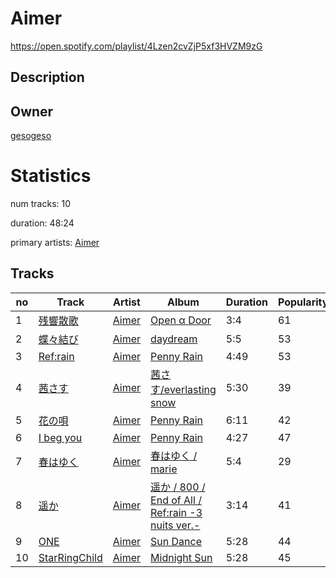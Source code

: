 # Aimer
https://open.spotify.com/playlist/4Lzen2cvZjP5xf3HVZM9zG

## Description


## Owner
[gesogeso](https://open.spotify.com/user/llc1xxsoknqgh69956sifvyi5)

# Statistics
num tracks: 10

duration: 48:24

primary artists: [Aimer](https://open.spotify.com/artist/0bAsR2unSRpn6BQPEnNlZm)

## Tracks
| no | Track | Artist | Album | Duration | Popularity |
| -- | ----- | ------ | ----- | -------- | ---------- |
| 1 | [残響散歌](https://open.spotify.com/track/2cErTn7DU75ZILisPP34TB) | [Aimer](https://open.spotify.com/artist/0bAsR2unSRpn6BQPEnNlZm) | [Open α Door](https://open.spotify.com/album/4BJ7PY6YSfHY9pu2nDFBiy) | 3:4 | 61 |
| 2 | [蝶々結び](https://open.spotify.com/track/3HxJaKzob7tdcr4qmqfR1d) | [Aimer](https://open.spotify.com/artist/0bAsR2unSRpn6BQPEnNlZm) | [daydream](https://open.spotify.com/album/336m0kejdM5Fkw2HUX46Bw) | 5:5 | 53 |
| 3 | [Ref:rain](https://open.spotify.com/track/6MNY72T605kPIOH3hnioxu) | [Aimer](https://open.spotify.com/artist/0bAsR2unSRpn6BQPEnNlZm) | [Penny Rain](https://open.spotify.com/album/5WxSamBTcE3P1W6sT9My7B) | 4:49 | 53 |
| 4 | [茜さす](https://open.spotify.com/track/30XbmTKe98OeqxEx6q8AQI) | [Aimer](https://open.spotify.com/artist/0bAsR2unSRpn6BQPEnNlZm) | [茜さす/everlasting snow](https://open.spotify.com/album/1SGdM51B5EFXEcoaa4F8se) | 5:30 | 39 |
| 5 | [花の唄](https://open.spotify.com/track/3oSavJ5fMvJWZyR9zNHMte) | [Aimer](https://open.spotify.com/artist/0bAsR2unSRpn6BQPEnNlZm) | [Penny Rain](https://open.spotify.com/album/5WxSamBTcE3P1W6sT9My7B) | 6:11 | 42 |
| 6 | [I beg you](https://open.spotify.com/track/5kKSQULHCPFE7CKMPrkAtP) | [Aimer](https://open.spotify.com/artist/0bAsR2unSRpn6BQPEnNlZm) | [Penny Rain](https://open.spotify.com/album/5WxSamBTcE3P1W6sT9My7B) | 4:27 | 47 |
| 7 | [春はゆく](https://open.spotify.com/track/2RSrmN9IbgDQTmGhv5X9eX) | [Aimer](https://open.spotify.com/artist/0bAsR2unSRpn6BQPEnNlZm) | [春はゆく / marie](https://open.spotify.com/album/2yo4hx7Z6ZGGrZFmJ36E9u) | 5:4 | 29 |
| 8 | [遥か](https://open.spotify.com/track/4sPGTpguVhyD2KkMKTiJOu) | [Aimer](https://open.spotify.com/artist/0bAsR2unSRpn6BQPEnNlZm) | [遥か / 800 / End of All / Ref:rain -3 nuits ver.-](https://open.spotify.com/album/2s6oAbsnZxb2CfmxsHbOcy) | 3:14 | 41 |
| 9 | [ONE](https://open.spotify.com/track/01jAlHee4psROggfWjk8hp) | [Aimer](https://open.spotify.com/artist/0bAsR2unSRpn6BQPEnNlZm) | [Sun Dance](https://open.spotify.com/album/0FNWMFyb0nLCCHucsDfxmA) | 5:28 | 44 |
| 10 | [StarRingChild](https://open.spotify.com/track/3Xzb9D64WsKmYcV8AGMmeu) | [Aimer](https://open.spotify.com/artist/0bAsR2unSRpn6BQPEnNlZm) | [Midnight Sun](https://open.spotify.com/album/5tWOnk7nrqGc6Fhqe74Kse) | 5:28 | 45 |
        
